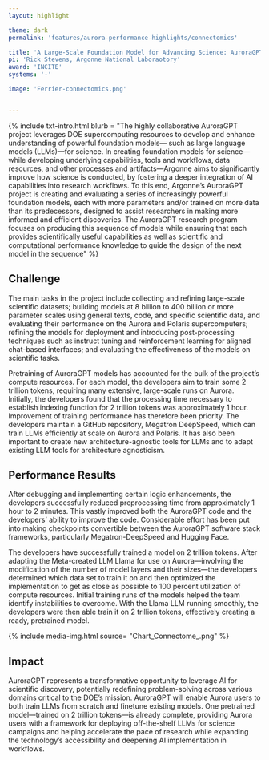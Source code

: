 ```yaml
---
layout: highlight

theme: dark
permalink: 'features/aurora-performance-highlights/connectomics'

title: 'A Large-Scale Foundation Model for Advancing Science: AuroraGPT'
pi: 'Rick Stevens, Argonne National Laboraotory'
award: 'INCITE'
systems: '-'

image: 'Ferrier-connectomics.png' 


---
```


{% include txt-intro.html 
    blurb = "The highly collaborative AuroraGPT project leverages DOE supercomputing resources to develop and enhance understanding of powerful foundation models— such as large language models (LLMs)—for science. In creating foundation models for science—while developing underlying capabilities, tools and workflows, data resources, and other processes and artifacts—Argonne aims to significantly improve how science is conducted, by fostering a deeper integration of AI capabilities into research workflows. To this end, Argonne’s AuroraGPT project is creating and evaluating a series of increasingly powerful foundation models, each with more parameters and/or trained on more data than its predecessors, designed to assist researchers in making more informed and efficient discoveries. The AuroraGPT research program focuses on producing this sequence of models while ensuring that each provides scientifically useful capabilities as well as scientific and computational performance knowledge to guide the design of the next model in the sequence"
%}



## Challenge
The main tasks in the project include collecting and refining large-scale scientific datasets; building models at 8 billion to 400 billion or more parameter scales using general texts, code, and specific scientific data, and evaluating their performance on the Aurora and Polaris supercomputers; refining the models for deployment and introducing post-processing techniques such as instruct tuning and reinforcement learning for aligned chat-based interfaces; and evaluating the effectiveness of the models on scientific tasks.

Pretraining of AuroraGPT models has accounted for the bulk of the project’s compute resources. For each model, the developers aim to train some 2 trillion tokens, requiring many extensive, large-scale runs on Aurora. Initially, the developers found that the processing time necessary to establish indexing function for 2 trillion tokens was approximately 1 hour. Improvement of training performance has therefore been priority. The developers maintain a GitHub repository, Megatron DeepSpeed, which can train LLMs efficiently at scale on Aurora and Polaris. It has also been important to create new architecture-agnostic tools for LLMs and to adapt existing LLM tools for architecture agnosticism. 



## Performance Results
After debugging and implementing certain logic enhancements, the developers successfully reduced preprocessing time from approximately 1 hour to 2 minutes. This vastly improved both the AuroraGPT code and the developers’ ability to improve the code. Considerable effort has been put into making checkpoints convertible between the AuroraGPT software stack frameworks, particularly Megatron-DeepSpeed and Hugging Face.

The developers have successfully trained a model on 2 trillion tokens. After adapting the Meta-created LLM Llama for use on Aurora—involving the modification of the number of model layers and their sizes—the developers determined which data set to train it on and then optimized the implementation to get as close as possible to 100 percent utilization of compute resources. Initial training runs of the models helped the team identify instabilities to overcome. With the Llama LLM running smoothly, the developers were then able train it on 2 trillion tokens, effectively creating a ready, pretrained model.


{% include media-img.html
   source= "Chart_Connectome_.png"
%}

## Impact
AuroraGPT represents a transformative opportunity to leverage AI for scientific discovery, potentially redefining problem-solving across various domains critical to the DOE’s mission. AuroraGPT will enable Aurora users to both train LLMs from scratch and finetune existing models. One pretrained model—trained on 2 trillion tokens—is already complete, providing Aurora users with a framework for deploying off-the-shelf LLMs for science campaigns and helping accelerate the pace of research while expanding the technology’s accessibility and deepening AI implementation in workflows.


